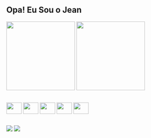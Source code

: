 ## Opa! Eu Sou o Jean
<!--
[![Jean's GitHub stats](https://github-readme-stats.vercel.app/api?username=Jean-Cavalcanti&show_icons=true&hide=stars&theme=tokyonight)](https://github.com/Jean-Cavalcanti/github-readme-stats)
![Top Langs](https://github-readme-stats.vercel.app/api/top-langs/?username=anuraghazra&hide_progress=true&layout=compact&theme=tokyonight)
-->

  <div>
   <img height="180em" src="https://github-readme-stats.vercel.app/api?username=Jean-Cavalcanti&show_icons=true&theme=tokyonight">
   <img height="180em" src="https://github-readme-stats.vercel.app/api/top-langs/?username=Jean-Cavalcanti&layout=compact&theme=tokyonight"
</div>

##

<div>
  <img align="center" height="30" width="40" src="https://cdn.jsdelivr.net/gh/devicons/devicon@latest/icons/figma/figma-original.svg" />
  <img align="center" height="30" width="40" src="https://cdn.jsdelivr.net/gh/devicons/devicon@latest/icons/html5/html5-original.svg" />
  <img align="center" height="30" width="40" src="https://cdn.jsdelivr.net/gh/devicons/devicon@latest/icons/css3/css3-original.svg" />
  <img align="center" height="30" width="40" src="https://cdn.jsdelivr.net/gh/devicons/devicon@latest/icons/javascript/javascript-original.svg" />
  <img align="center" height="30" width="40" src="https://cdn.jsdelivr.net/gh/devicons/devicon@latest/icons/nodejs/nodejs-original.svg" />
  
</div>

##

<div>
  <a href = "https://www.linkedin.com/in/jean-cavalcanti-664616292/"><img src="https://img.shields.io/badge/LinkedIn-0077B5?style=for-the-badge&logo=linkedin&logoColor=white" target="_blank"></a>
  <a href = "mailto:jean.a.cavalcanti05@gmail.com"><img src="https://img.shields.io/badge/Gmail-D14836?style=for-the-badge&logo=gmail&logoColor=white" target="_blank"></a>
</div>
